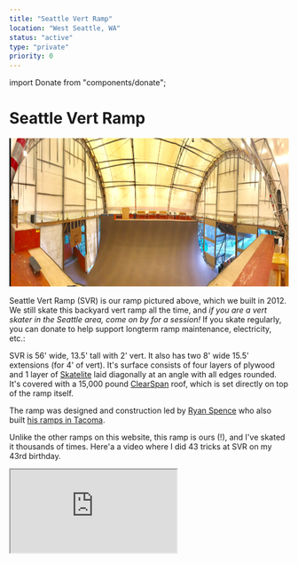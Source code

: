```yaml
---
title: "Seattle Vert Ramp"
location: "West Seattle, WA"
status: "active"
type: "private"
priority: 0
---
```


import Donate from "components/donate";

# Seattle Vert Ramp

<img src="../../public/images/svr-pano.jpg"   width="843px"  height="267px" />

Seattle Vert Ramp (SVR) is our ramp pictured above, which we built in 2012. We still skate this backyard vert ramp all the time, and _if you are a vert skater in the Seattle area, come on by for a session!_
If you skate regularly, you can donate to help support longterm ramp maintenance, electricity, etc.:

<Donate />

SVR is 56' wide, 13.5' tall with 2' vert. It also has two 8' wide 15.5' extensions (for 4' of vert). It's surface consists of four layers of plywood and 1 layer of [Skatelite](https://www.skatelite.com/) laid diagonally at an angle with all edges rounded. It's covered with a 15,000 pound [ClearSpan](https://www.clearspan.com/) roof, which is set directly on top of the ramp itself.

The ramp was designed and construction led by [Ryan Spence](https://www.linkedin.com/in/ryan-spence-1908211a5) who
also built [his ramps in Tacoma](/ramps/ryan/).

Unlike the other ramps on this website, this ramp is ours (!), and I've skated it thousands of times. Here'a a video where I did 43 tricks at SVR on my 43rd birthday.

<iframe src="https://www.youtube.com/embed/-5FbvrRzHak"/>


The week that the Creature team visited and skated all day, every day, at SVR was probably the most intense super session at the ramp.  Here's some video from that:

<iframe src="https://www.youtube.com/embed/aaIIiLItbaY"/>